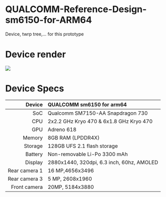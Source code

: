 # QUALCOMM-Reference-Design-sm6150-for-ARM64
Device, twrp tree,... for this prototype

# Device render
<img src="https://github.com/daviiid99/QUALCOMM-Reference-Design-sm6150-for-ARM64/blob/master/qrd.jpg">

# Device Specs
| Device       | QUALCOMM sm6150 for arm64                       |
| -----------: | :---------------------------------------------- |
| SoC          | Qualcomm SM7150-AA Snapdragon 730               |
| CPU          | 2x2.2 GHz Kryo 470 & 6x1.8 GHz Kryo 470         |
| GPU          | Adreno 618                                      |
| Memory       | 8GB RAM (LPDDR4X)                               |
| Storage      | 128GB UFS 2.1 flash storage                     |
| Battery      | Non-removable Li-Po 3300 mAh                    |
| Display      | 2880x1440, 320dpi, 6.3  inch, 60hz, AMOLED     |
| Rear camera 1 | 16 MP,4656x3496                                |
| Rear camera 3 | 5 MP, 2608x1960                                |
| Front camera | 20MP, 5184x3880                                 |
